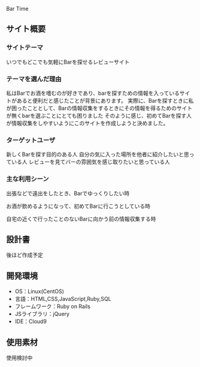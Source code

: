 Bar Time
​
## サイト概要
### サイトテーマ
<!--何を『目的』とし、どのような『分類』なのかを簡潔に書く-->
​いつでもどこでも気軽にBarを探せるレビューサイト


### テーマを選んだ理由
<!--なぜこのようなテーマにしたかを説明する-->
​私はBarでお酒を嗜むのが好きであり、barを探すための情報を入っているサイトがあると便利だと感じたことが背景にあります。
実際に、Barを探すときに私が困ったこととして、Barの情報収集をするときにその情報を得るためのサイトが無くbarを選ぶことにとても困りました
そのように感じ、初めてBarを探す人が情報収集をしやすいようにこのサイトを作成しようと決めました。


### ターゲットユーザ
<!--誰に使ってもらうかを具体的に記載する-->
新しくBarを探す目的のある人
自分の気に入った場所を他者に紹介したいと思っている人
レビューを見てバーの雰囲気を感じ取りたいと思っている人

### 主な利用シーン
<!--どのような時に使うのかの状況を記載すること-->
出張などで遠出をしたとき、Barでゆっくりしたい時

お酒が飲めるようになって、初めてBarに行こうとしている時

自宅の近くで行ったことのないBarに向かう前の情報収集する時

## 設計書
<!--テーマを設定・提出する時点では不要です-->
​後ほど作成予定


## 開発環境
- OS：Linux(CentOS)
- 言語：HTML,CSS,JavaScript,Ruby,SQL
- フレームワーク：Ruby on Rails
- JSライブラリ：jQuery
- IDE：Cloud9
​

## 使用素材

使用検討中